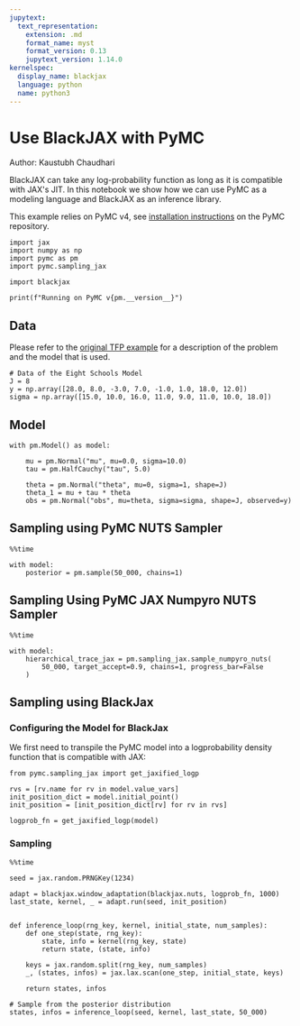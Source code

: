 ```yaml
---
jupytext:
  text_representation:
    extension: .md
    format_name: myst
    format_version: 0.13
    jupytext_version: 1.14.0
kernelspec:
  display_name: blackjax
  language: python
  name: python3
---
```


# Use BlackJAX with PyMC
Author: Kaustubh Chaudhari

BlackJAX can take any log-probability function as long as it is compatible with JAX's JIT. In this notebook we show how we can use PyMC as a modeling language and BlackJAX as an inference library.

This example relies on PyMC v4, see [installation instructions](https://github.com/pymc-devs/pymc#installation) on the PyMC repository.

```{code-cell} ipython3
import jax
import numpy as np
import pymc as pm
import pymc.sampling_jax

import blackjax

print(f"Running on PyMC v{pm.__version__}")
```

## Data

Please refer to the [original TFP example](https://www.tensorflow.org/probability/examples/Eight_Schools) for a description of the problem and the model that is used.

```{code-cell} ipython3
# Data of the Eight Schools Model
J = 8
y = np.array([28.0, 8.0, -3.0, 7.0, -1.0, 1.0, 18.0, 12.0])
sigma = np.array([15.0, 10.0, 16.0, 11.0, 9.0, 11.0, 10.0, 18.0])
```

## Model

```{code-cell} ipython3
with pm.Model() as model:

    mu = pm.Normal("mu", mu=0.0, sigma=10.0)
    tau = pm.HalfCauchy("tau", 5.0)

    theta = pm.Normal("theta", mu=0, sigma=1, shape=J)
    theta_1 = mu + tau * theta
    obs = pm.Normal("obs", mu=theta, sigma=sigma, shape=J, observed=y)
```

## Sampling using PyMC NUTS Sampler

```{code-cell} ipython3
%%time

with model:
    posterior = pm.sample(50_000, chains=1)
```

## Sampling Using PyMC JAX Numpyro NUTS Sampler

```{code-cell} ipython3
%%time

with model:
    hierarchical_trace_jax = pm.sampling_jax.sample_numpyro_nuts(
        50_000, target_accept=0.9, chains=1, progress_bar=False
    )
```

## Sampling using BlackJax

### Configuring the Model for BlackJax

We first need to transpile the PyMC model into a logprobability density function that is compatible with JAX:

```{code-cell} ipython3
from pymc.sampling_jax import get_jaxified_logp

rvs = [rv.name for rv in model.value_vars]
init_position_dict = model.initial_point()
init_position = [init_position_dict[rv] for rv in rvs]

logprob_fn = get_jaxified_logp(model)
```

### Sampling

```{code-cell} ipython3
%%time

seed = jax.random.PRNGKey(1234)

adapt = blackjax.window_adaptation(blackjax.nuts, logprob_fn, 1000)
last_state, kernel, _ = adapt.run(seed, init_position)


def inference_loop(rng_key, kernel, initial_state, num_samples):
    def one_step(state, rng_key):
        state, info = kernel(rng_key, state)
        return state, (state, info)

    keys = jax.random.split(rng_key, num_samples)
    _, (states, infos) = jax.lax.scan(one_step, initial_state, keys)

    return states, infos

# Sample from the posterior distribution
states, infos = inference_loop(seed, kernel, last_state, 50_000)
```

